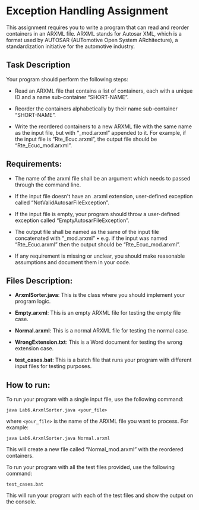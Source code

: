 # Exception Handling Assignment

This assignment requires you to write a program that can read and reorder containers in an ARXML file. ARXML stands for Autosar XML, which is a format used by AUTOSAR (AUTomotive Open System ARchitecture), a standardization initiative for the automotive industry.

## Task Description

Your program should perform the following steps:

- Read an ARXML file that contains a list of containers, each with a unique ID and
  a name sub-container “SHORT-NAME”.

- Reorder the containers alphabetically by their name sub-container “SHORT-NAME”.

- Write the reordered containers to a new ARXML file with the same name as the input file,
  but with “\_mod.arxml” appended to it. For example, if the input file is “Rte_Ecuc.arxml”,
  the output file should be “Rte_Ecuc_mod.arxml”.

## Requirements:

- The name of the arxml file shall be an argument which needs to passed through the command line.

- If the input file doesn't have an .arxml extension, user-defined exception
  called “NotValidAutosarFileException”.

- If the input file is empty, your program should throw a user-defined exception
  called “EmptyAutosarFileException”.

- The output file shall be named as the same of the input file concatenated with “\_mod.arxml”
  • e.g. if the input was named “Rte_Ecuc.arxml” then the output should be “Rte_Ecuc_mod.arxml”.

- If any requirement is missing or unclear, you should make reasonable assumptions and
  document them in your code.

## Files Description:

- **ArxmlSorter.java**: This is the class where you should implement your program logic.

- **Empty.arxml**: This is an empty ARXML file for testing the empty file case.

- **Normal.arxml**: This is a normal ARXML file for testing the normal case.

- **WrongExtension.txt**: This is a Word document for testing the wrong extension case.

- **test_cases.bat**: This is a batch file that runs your program with different input files for testing purposes.

## How to run:

To run your program with a single input file, use the following command:

`java Lab6.ArxmlSorter.java <your_file>`

where `<your_file>` is the name of the ARXML file you want to process. For example:

`java Lab6.ArxmlSorter.java Normal.arxml`

This will create a new file called “Normal_mod.arxml” with the reordered containers.

To run your program with all the test files provided, use the following command:

`test_cases.bat`

This will run your program with each of the test files and show the output on the console.
